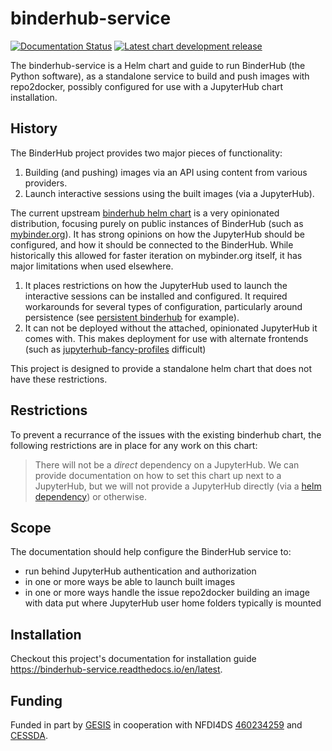 # binderhub-service

[![Documentation Status](https://img.shields.io/readthedocs/binderhub-service?logo=read-the-docs)](https://binderhub-service.readthedocs.io/en/latest/)
[![Latest chart development release](https://img.shields.io/badge/Helm_releases-https://2i2c.org/binderhub-service/blue?link=https://2i2c.org/binderhub-service&color=blue)](https://2i2c.org/binderhub-service/)

The binderhub-service is a Helm chart and guide to run BinderHub (the Python
software), as a standalone service to build and push images with repo2docker,
possibly configured for use with a JupyterHub chart installation.

## History

The BinderHub project provides two major pieces of functionality:

1. Building (and pushing) images via an API using content from various
   providers.
2. Launch interactive sessions using the built images (via a JupyterHub).

The current upstream [binderhub helm chart](https://github.com/jupyterhub/binderhub/tree/main/helm-chart)
is a very opinionated distribution, focusing purely on public instances of BinderHub
(such as [mybinder.org](https://mybinder.org)). It has strong opinions on how
the JupyterHub should be configured, and how it should be connected to the BinderHub.
While historically this allowed for faster iteration on mybinder.org itself,
it has major limitations when used elsewhere.

1. It places restrictions on how the JupyterHub used to launch the interactive sessions
   can be installed and configured. It required workarounds for several types
   of configuration, particularly around persistence (see [persistent binderhub](https://github.com/gesiscss/persistent_binderhub)
   for example).
2. It can not be deployed without the attached, opinionated JupyterHub it comes with.
   This makes deployment for use with alternate frontends (such as
   [jupyterhub-fancy-profiles](https://github.com/yuvipanda/jupyterhub-fancy-profiles)
   difficult)

This project is designed to provide a standalone helm chart that does not have these
restrictions.

## Restrictions

To prevent a recurrance of the issues with the existing binderhub chart, the following
restrictions are in place for any work on this chart:

> There will not be a _direct_ dependency on a JupyterHub. We can provide documentation on
> how to set this chart up next to a JupyterHub, but we will not provide a JupyterHub
> directly (via a [helm dependency](https://helm.sh/docs/chart_best_practices/dependencies/))
> or otherwise.

## Scope

The documentation should help configure the BinderHub service to:

- run behind JupyterHub authentication and authorization
- in one or more ways be able to launch built images
- in one or more ways handle the issue repo2docker building an image with data
  put where JupyterHub user home folders typically is mounted

## Installation

Checkout this project's documentation for installation guide https://binderhub-service.readthedocs.io/en/latest.

## Funding

Funded in part by [GESIS](http://notebooks.gesis.org) in cooperation with
NFDI4DS [460234259](https://gepris.dfg.de/gepris/projekt/460234259?context=projekt&task=showDetail&id=460234259&)
and [CESSDA](https://www.cessda.eu).
